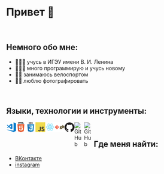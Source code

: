 # Привет 👋

<br/>

## Немного обо мне:
- 👨🏻‍🎓 учусь в ИГЭУ имени В. И. Ленина
- 👨🏻‍💻 много программирую и учусь новому
- 🚴🏻 занимаюсь велоспортом
- 🤳🏻 люблю фотографировать

<br/>

## Языки, технологии и инструменты:
<img align="left" alt="Visual Studio Code" width="26px" src="https://raw.githubusercontent.com/github/explore/80688e429a7d4ef2fca1e82350fe8e3517d3494d/topics/visual-studio-code/visual-studio-code.png" />
<img align="left" alt="HTML5" width="26px" src="https://raw.githubusercontent.com/github/explore/80688e429a7d4ef2fca1e82350fe8e3517d3494d/topics/html/html.png" />
<img align="left" alt="CSS3" width="26px" src="https://raw.githubusercontent.com/github/explore/80688e429a7d4ef2fca1e82350fe8e3517d3494d/topics/css/css.png" />
<img align="left" alt="JavaScript" width="26px" src="https://raw.githubusercontent.com/github/explore/80688e429a7d4ef2fca1e82350fe8e3517d3494d/topics/javascript/javascript.png" />
<img align="left" alt="React" width="26px" src="https://raw.githubusercontent.com/github/explore/80688e429a7d4ef2fca1e82350fe8e3517d3494d/topics/react/react.png" />
<img align="left" alt="Git" width="26px" src="https://raw.githubusercontent.com/github/explore/80688e429a7d4ef2fca1e82350fe8e3517d3494d/topics/git/git.png" />
<img align="left" alt="GitHub" width="26px" src="https://raw.githubusercontent.com/github/explore/78df643247d429f6cc873026c0622819ad797942/topics/github/github.png" />
<img align="left" alt="GitHub" width="26px" src="https://base22.com/wp-content/img-import/body/blogs/modern-web-development_2.png" />
<img align="left" alt="GitHub" width="26px" src="https://img.pngio.com/django-server-integration-wysiwyg-html-editor-froala-django-png-2048_1024.png" />

<br/>

## Где меня найти:
- [ВКонтакте](https://vk.com/vladzhuravlov)
- [instagram](https://www.instagram.com/____horizon____/)

<br/>
 

